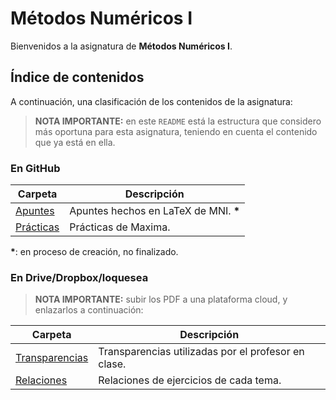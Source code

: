 # Métodos Numéricos I

Bienvenidos a la asignatura de **Métodos Numéricos I**.

## Índice de contenidos

A continuación, una clasificación de los contenidos de la asignatura:

> **NOTA IMPORTANTE:** en este `README` está la estructura que considero más oportuna para esta asignatura, teniendo en cuenta el contenido que ya está en ella.

### En GitHub

Carpeta                  | Descripción
---                      | ---
[Apuntes](Apuntes)       | Apuntes hechos en LaTeX de MNI. __*__
[Prácticas](Prácticas)   | Prácticas de Maxima.

__*__: en proceso de creación, no finalizado.

### En Drive/Dropbox/loquesea

> **NOTA IMPORTANTE:** subir los PDF a una plataforma cloud, y enlazarlos a continuación:

Carpeta             | Descripción
---                 | ---
[Transparencias](#) | Transparencias utilizadas por el profesor en clase.
[Relaciones](#)     | Relaciones de ejercicios de cada tema.
